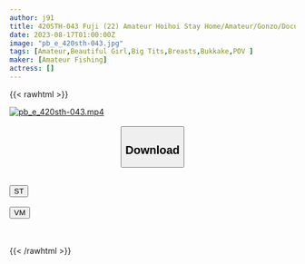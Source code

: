 ```yaml
---
author: j91
title: 420STH-043 Fuji (22) Amateur Hoihoi Stay Home/Amateur/Gonzo/Documentary/Personal Shooting/Constriction/Big Tits/Beautiful Girl/Electric Massager
date: 2023-08-17T01:00:00Z
image: "pb_e_420sth-043.jpg"
tags: [Amateur,Beautiful Girl,Big Tits,Breasts,Bukkake,POV ]
maker: [Amateur Fishing]
actress: []
---
```



{{< rawhtml >}}

<div class="video" data-videoid="q9A9pXgo4AczQrw">
    <a href="javascript:;">
        <img src="https://my.j91.asia/posts/pb_e_420sth-043/pb_e_420sth-043.jpg" width="WIDTH" height="HEIGHT" alt="pb_e_420sth-043.mp4" loading="lazy">
    </a>
</div>

<script type="text/javascript" src="https://j91.asia/asset/on-demand-st.js"></script>

<br>
  <link rel="stylesheet" href="https://j91.asia/asset/bs5.css">
  
  <center>
  <button class="btn btn-primary" type="button" data-bs-toggle="collapse" data-bs-target=".multi-collapse" aria-expanded="false" aria-controls="multiCollapseExample1 multiCollapseExample2"><h2>Download</h2></button></center>
</p>
<div class="row">
  <div class="col">
    <div class="collapse multi-collapse" id="multiCollapseExample1">
      <div class="card card-body">
	      	      <br>
<div class="buttons">  
<a href="https://streamtape.to/v/q9A9pXgo4AczQrw"><button class="btn-hover color-3"><i class="fa fa-download"></i> ST</button></a></div>
    </div>
  </div>
</div>
  <div class="col">
    <div class="collapse multi-collapse" id="multiCollapseExample2">
      <div class="card card-body">
	      <br>
<div class="buttons">
    <a href="https://vidmoly.to/ab8sp84r6f8c.html"><button class="btn-hover color-9"><i class="fa fa-download"></i> VM</button></a></div>
<br><br>
      </div>
    </div>
  </div>
</div>

{{< /rawhtml >}}